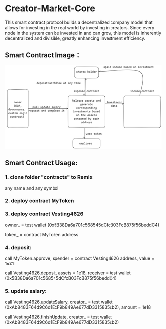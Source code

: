 # Creator-Market-Core
This smart contract protocol builds a decentralized company model that allows for investing in the real world by investing in creators. Since every node in the system can be invested in and can grow, this model is inherently decentralized and divisible, greatly enhancing investment efficiency.

## Smart Contract Image：

![Creator-Market](./public/contract-logic.png)

## Smart Contract Usage:

### 1. clone folder "contracts" to Remix

any name and any symbol

### 2. deploy contract MyToken

### 3. deploy contract Vesting4626

owner_ = test wallet (0x5B38Da6a701c568545dCfcB03FcB875f56beddC4)

token_ = contract MyToken address

### 4. deposit:

call MyToken.approve, spender = contract Vesting4626 address, value = 1e21

call Vesting4626.deposit, assets = 1e18, receiver = test wallet (0x5B38Da6a701c568545dCfcB03FcB875f56beddC4)

### 5. update salary:

call Vesting4626.updateSalary, creator_ = test wallet (0xAb8483F64d9C6d1EcF9b849Ae677dD3315835cb2), amount = 1e18

call Vesting4626.finishUpdate, creator_ = test wallet (0xAb8483F64d9C6d1EcF9b849Ae677dD3315835cb2)


